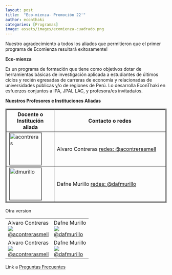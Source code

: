 ```yaml
---
layout: post
title:  "Eco-mienza- Promoción 22'"
author: econthaki
categories: [Programas]
image: assets/images/ecomienza-cuadrado.png
---
```

Nuestro agradecimiento a todos los aliados que permitieron que el primer programa de Ecomienza resultará exitosamente!


**Eco-mienza**

Es un programa de formación que tiene como objetivos dotar de herramientas básicas de investigación aplicada a estudiantes de últimos ciclos y recién egresadas de carreras de economía y relacionadas de universidades públicas y/o de regiones de Perú. Lo desarrolla EconThaki en esfuerzos conjuntos a IPA, JPAL LAC, y profesora/es invitada/os.



**Nuestros Profesores e Instituciones Aliadas**


<table border="3" bordercolor="gray" align="center" style="width:100%" >
        <tr>
            <th>Docente o Institución aliada</th>
            <th style="width:70%">Contacto o redes</th>
        </tr>
        <tr>
            <td><img src="{{ site.baseurl }}/assets/images/eco22/acontreras.png" alt="acontreras" border=1 height=100 width=100></td>
            <td>Alvaro Contreras 
              <a href="https://twitter.com/acontrerasmell">redes: @acontrerasmell</a> </td>
        </tr>
        <tr>
            <td><img src="{{ site.baseurl }}/assets/images/eco22/dmurillo.jpeg" alt="dmurillo" border=1 height=100 width=100></td>
            <td>Dafne Murillo 
              <a href="https://twitter.com/dafmurillo">redes: @dafmurillo</a> </td>
        </tr>


</table>


Otra version 

<table cellpadding="0" cellspacing="0" width="100%">
  <tr>
    <td>Alvaro Contreras <br /><img src="{{ site.baseurl }}/assets/images/eco22/acontreras.png" /><br /><a href="https://twitter.com/acontrerasmell"> @acontrerasmell</a> </td>
    <td>Dafne Murillo <br /><img src="{{ site.baseurl }}/assets/images/eco22/dmurillo.jpeg" /><br /><a href="https://twitter.com/dafmurillo">@dafmurillo</a></td>
  </tr>
  <tr>
    <td>Alvaro Contreras <br /><img src="{{ site.baseurl }}/assets/images/eco22/acontreras.png" /><br /><a href="https://twitter.com/acontrerasmell"> @acontrerasmell</a> </td>
    <td>Dafne Murillo <br /><img src="{{ site.baseurl }}/assets/images/eco22/dmurillo.jpeg" /><br /><a href="https://twitter.com/dafmurillo">@dafmurillo</a></td>
  </tr>
</table>

Link a  [Preguntas Frecuentes][pregfreq-link]

[pregfreq-link]:   https://econthaki.github.io/recursos/2021/01/06/pregfreq.html

